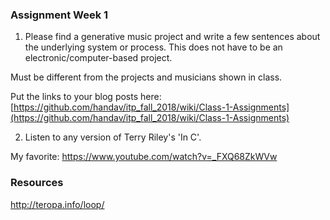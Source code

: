 ### Assignment Week 1

1) Please find a generative music project and write a few sentences about the underlying system or process. This does not have to be an electronic/computer-based project. 

Must be different from the projects and musicians shown in class.   

Put the links to your blog posts here: [https://github.com/handav/itp_fall_2018/wiki/Class-1-Assignments](https://github.com/handav/itp_fall_2018/wiki/Class-1-Assignments)

2) Listen to any version of Terry Riley's 'In C'.

My favorite: https://www.youtube.com/watch?v=_FXQ68ZkWVw

### Resources

http://teropa.info/loop/